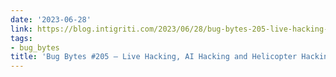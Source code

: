 ```yaml
---
date: '2023-06-28'
link: https://blog.intigriti.com/2023/06/28/bug-bytes-205-live-hacking-ai-hacking-and-helicopter-hacking/
tags:
- bug_bytes
title: 'Bug Bytes #205 – Live Hacking, AI Hacking and Helicopter Hacking'
---
```

